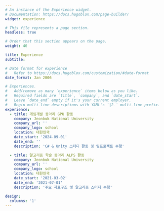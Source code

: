```yaml
---
# An instance of the Experience widget.
# Documentation: https://docs.hugoblox.com/page-builder/
widget: experience

# This file represents a page section.
headless: true

# Order that this section appears on the page.
weight: 40

title: Experience
subtitle:

# Date format for experience
#   Refer to https://docs.hugoblox.com/customization/#date-format
date_format: Jan 2006

# Experiences.
#   Add/remove as many `experience` items below as you like.
#   Required fields are `title`, `company`, and `date_start`.
#   Leave `date_end` empty if it's your current employer.
#   Begin multi-line descriptions with YAML's `|2-` multi-line prefix.
experience:
  - title: 게임개발 동아리 GPU 활동
    company: Jeonbuk National University
    company_url: ''
    company_logo: school
    location: 대한민국
    date_start: '2024-09-01'
    date_end: ''
    description: 'C# & Unity 스터디 활동 및 팀프로젝트 수행'

  - title: 알고리즘 학술 동아리 ALPS 활동
    company: Jeonbuk National University
    company_url: ''
    company_logo: school
    location: 대한민국
    date_start: '2021-03-02'
    date_end: '2021-07-01'
    description: '주요 자료구조 및 알고리즘 스터디 수행'

design:
  columns: '1'
---
```


